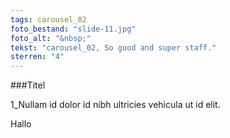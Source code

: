 ```yaml
---
tags: carousel_02
foto_bestand: "slide-11.jpg"
foto_alt: "&nbsp;"
tekst: "carousel_02, So good and super staff."
sterren: "4"
---
```


###Titel

1_Nullam id dolor id nibh ultricies vehicula ut id elit.

Hallo
